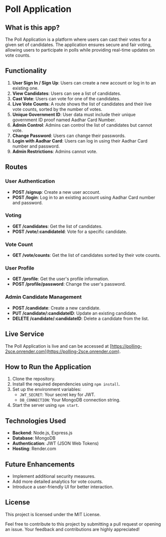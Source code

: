 # Poll Application

## What is this app?
The Poll Application is a platform where users can cast their votes for a given set of candidates. The application ensures secure and fair voting, allowing users to participate in polls while providing real-time updates on vote counts.

## Functionality
1. **User Sign In / Sign Up**: Users can create a new account or log in to an existing one.
2. **View Candidates**: Users can see a list of candidates.
3. **Cast Vote**: Users can vote for one of the candidates.
4. **Live Vote Counts**: A route shows the list of candidates and their live vote counts, sorted by the number of votes.
5. **Unique Government ID**: User data must include their unique government ID proof named Aadhar Card Number.
6. **Admin Control**: Admins can control the list of candidates but cannot vote.
7. **Change Password**: Users can change their passwords.
8. **Login with Aadhar Card**: Users can log in using their Aadhar Card number and password.
9. **Admin Restrictions**: Admins cannot vote.

## Routes

### User Authentication
- **POST /signup**: Create a new user account.
- **POST /login**: Log in to an existing account using Aadhar Card number and password.

### Voting
- **GET /candidates**: Get the list of candidates.
- **POST /vote/:candidateId**: Vote for a specific candidate.

### Vote Count
- **GET /vote/counts**: Get the list of candidates sorted by their vote counts.

### User Profile
- **GET /profile**: Get the user's profile information.
- **POST /profile/password**: Change the user's password.

### Admin Candidate Management
- **POST /candidate**: Create a new candidate.
- **PUT /candidate/:candidateID**: Update an existing candidate.
- **DELETE /candidate/:candidateID**: Delete a candidate from the list.

## Live Service
The Poll Application is live and can be accessed at [https://polling-2sce.onrender.com](https://polling-2sce.onrender.com).

## How to Run the Application
1. Clone the repository.
2. Install the required dependencies using `npm install`.
3. Set up the environment variables:
   - `JWT_SECRET`: Your secret key for JWT.
   - `DB_CONNECTION`: Your MongoDB connection string.
4. Start the server using `npm start`.

## Technologies Used
- **Backend**: Node.js, Express.js
- **Database**: MongoDB
- **Authentication**: JWT (JSON Web Tokens)
- **Hosting**: Render.com

## Future Enhancements
- Implement additional security measures.
- Add more detailed analytics for vote counts.
- Introduce a user-friendly UI for better interaction.

## License
This project is licensed under the MIT License.

Feel free to contribute to this project by submitting a pull request or opening an issue. Your feedback and contributions are highly appreciated!
